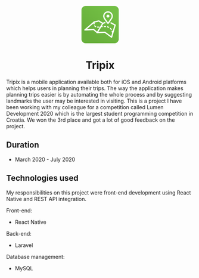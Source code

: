 <p align="center">
<img src="https://github.com/fifi98/TripixPublic/blob/master/screenshots/logo.png?raw=true" alt="" width="100" height="100"/>
</p>
<h1 align="center">Tripix</h1>

Tripix is a mobile application available both for iOS and Android platforms which helps users in planning their trips. The way the application makes planning trips easier is by automating the whole process and by suggesting landmarks the user may be interested in visiting. This is a project I have been working with my colleague for a competition called Lumen Development 2020 which is the largest student programming competition in Croatia. We won the 3rd place and got a lot of good feedback on the project. 

## Duration
- March 2020 - July 2020

## Technologies used
My responsibilities on this project were front-end development using React Native and REST API integration.

Front-end:
- React Native

Back-end:
- Laravel

Database management:
- MySQL

